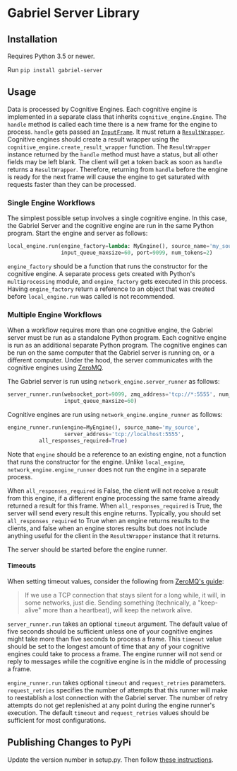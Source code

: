 # Gabriel Server Library

## Installation

Requires Python 3.5 or newer.

Run `pip install gabriel-server`

## Usage

Data is processed by Cognitive Engines. Each cognitive engine is implemented in
a separate class that inherits `cognitive_engine.Engine`. The `handle` method is
called each time there is a new frame for the engine to process. `handle` gets
passed an
[`InputFrame`](https://github.com/cmusatyalab/gabriel/blob/2840808c3d90e4980969b2744877e739723c84bb/protocol/gabriel.proto#L20).
It must return a
[`ResultWrapper`](https://github.com/cmusatyalab/gabriel/blob/2840808c3d90e4980969b2744877e739723c84bb/protocol/gabriel.proto#L33).
Cognitive engines should create a result wrapper using the
`cognitive_engine.create_result_wrapper` function. The `ResultWrapper` instance
returned by the `handle` method must have a status, but all other fields may be
left blank. The client will get a token back as soon as `handle` returns a
`ResultWrapper`. Therefore, returning from `handle` before the engine is ready
for the next frame will cause the engine to get saturated with requests faster
than they can be processed.

### Single Engine Workflows

The simplest possible setup involves a single cognitive engine. In this case,
the Gabriel Server and the cognitive engine are run in the same Python program.
Start the engine and server as follows:

```python
local_engine.run(engine_factory=lambda: MyEngine(), source_name='my_source',
                 input_queue_maxsize=60, port=9099, num_tokens=2)
```

`engine_factory` should be a function that runs the constructor for the
cognitive engine. A separate process gets created with Python's
`multiprocessing` module, and `engine_factory` gets executed in this process.
Having `engine_factory` return a reference to an object that was created before
`local_engine.run` was called is not recommended.

### Multiple Engine Workflows

When a workflow requires more than one cognitive engine, the Gabriel server must
be run as a standalone Python program. Each cognitive engine is run as an
additional separate Python program. The cognitive engines can be run on the same
computer that the Gabriel server is running on, or a different computer. Under
the hood, the server communicates with the cognitive engines using
[ZeroMQ](https://zeromq.org/).

The Gabriel server is run using `network_engine.server_runner` as follows:

```python
server_runner.run(websocket_port=9099, zmq_address='tcp://*:5555', num_tokens=2,
                  input_queue_maxsize=60)
```

Cognitive engines are run using `network_engine.engine_runner` as follows:

```python
engine_runner.run(engine=MyEngine(), source_name='my_source',
                  server_address='tcp://localhost:5555',
		  all_responses_required=True)
```

Note that `engine` should be a reference to an existing engine, not a function
that runs the constructor for the engine. Unlike `local_engine`,
`network_engine.engine_runner` does not run the engine in a separate process.

When `all_responses_required` is False, the client will not receive a result
from this engine, if a different engine processing the same frame already
returned a result for this frame. When `all_responses_required` is True,
the server will send every result this engine returns. Typically, you should set
`all_responses_required` to True when an engine returns results to the clients,
and false when an engine stores results but does not include anything useful for
the client in the `ResultWrapper` instance that it returns.

The server should be started before the engine runner.

#### Timeouts

When setting timeout values, consider the following from
[ZeroMQ's guide](http://zguide.zeromq.org/py:chapter4#Shrugging-It-Off):
> If we use a TCP connection that stays silent for a long while, it will, in
> some networks, just die. Sending something (technically, a "keep-alive" more
> than a heartbeat), will keep the network alive.

`server_runner.run` takes an optional `timeout` argument. The default value of
five seconds should be sufficient unless one of your cognitive engines might
take more than five seconds to process a frame. This `timeout` value
should be set to the longest amount of time that any of your cognitive engines
could take to process a frame. The engine runner will not send or reply to
messages while the cognitive engine is in the middle of processing a frame.

`engine_runner.run` takes optional `timeout` and `request_retries` parameters.
`request_retries` specifies the number of attempts that this runner will make to
reestablish a lost connection with the Gabriel server. The number of retry
attempts do not get replenished at any point during the engine runner's
execution. The default `timeout` and `request_retries` values should be
sufficient for most configurations.

## Publishing Changes to PyPi

Update the version number in setup.py. Then follow
[these instructions](https://packaging.python.org/tutorials/packaging-projects/#generating-distribution-archives).
